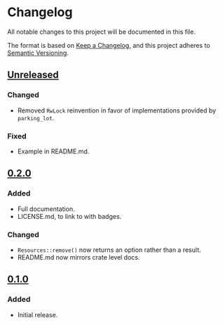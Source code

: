 # Changelog
All notable changes to this project will be documented in this file.

The format is based on [Keep a Changelog](https://keepachangelog.com/en/1.0.0/),
and this project adheres to [Semantic Versioning](https://semver.org/spec/v2.0.0.html).

## [Unreleased](https://github.com/Ratysz/resources/compare/0.2.0..HEAD)
### Changed
- Removed `RwLock` reinvention in favor of implementations provided by `parking_lot`.
### Fixed
- Example in README.md.

## [0.2.0](https://github.com/Ratysz/resources/compare/0.1.0..0.2.0)
### Added
- Full documentation.
- LICENSE.md, to link to with badges.
### Changed
- `Resources::remove()` now returns an option rather than a result.
- README.md now mirrors crate level docs.

## [0.1.0](https://github.com/Ratysz/resources/releases/tag/0.1.0)
### Added
- Initial release.